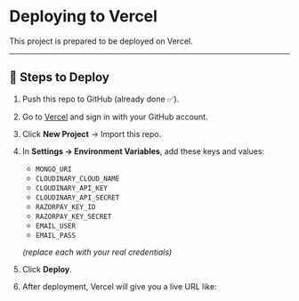 # Deploying to Vercel

This project is prepared to be deployed on Vercel.

---

## 🚀 Steps to Deploy

1. Push this repo to GitHub (already done ✅).
2. Go to [Vercel](https://vercel.com) and sign in with your GitHub account.
3. Click **New Project** → Import this repo.
4. In **Settings → Environment Variables**, add these keys and values:

   - `MONGO_URI`
   - `CLOUDINARY_CLOUD_NAME`
   - `CLOUDINARY_API_KEY`
   - `CLOUDINARY_API_SECRET`
   - `RAZORPAY_KEY_ID`
   - `RAZORPAY_KEY_SECRET`
   - `EMAIL_USER`
   - `EMAIL_PASS`

   *(replace each with your real credentials)*

5. Click **Deploy**.
6. After deployment, Vercel will give you a live URL like:

